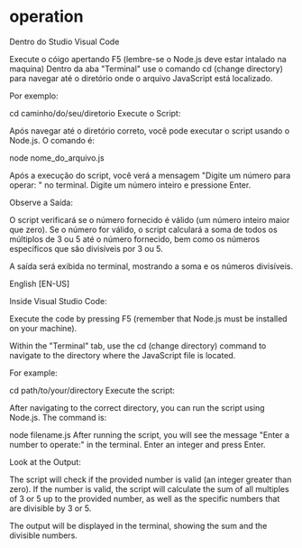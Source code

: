 # operation
Dentro do Studio Visual Code

Execute o cóigo apertando F5 (lembre-se o Node.js deve estar intalado na maquina)
Dentro da aba "Terminal" use o comando cd (change directory) para navegar até o diretório onde o arquivo JavaScript está localizado. 

Por exemplo:

cd caminho/do/seu/diretorio
Execute o Script:

Após navegar até o diretório correto, você pode executar o script usando o Node.js. O comando é:

node nome_do_arquivo.js

Após a execução do script, você verá a mensagem "Digite um número para operar: " no terminal.
Digite um número inteiro e pressione Enter.

Observe a Saída:

O script verificará se o número fornecido é válido (um número inteiro maior que zero).
Se o número for válido, o script calculará a soma de todos os múltiplos de 3 ou 5 até o número fornecido, bem como os números específicos que são divisíveis por 3 ou 5.

A saída será exibida no terminal, mostrando a soma e os números divisíveis.


English [EN-US]


Inside Visual Studio Code:

Execute the code by pressing F5 (remember that Node.js must be installed on your machine).

Within the "Terminal" tab, use the cd (change directory) command to navigate to the directory where the JavaScript file is located.

For example:

cd path/to/your/directory
Execute the script:

After navigating to the correct directory, you can run the script using Node.js. The command is:

node filename.js
After running the script, you will see the message "Enter a number to operate:" in the terminal. Enter an integer and press Enter.

Look at the Output:

The script will check if the provided number is valid (an integer greater than zero).
If the number is valid, the script will calculate the sum of all multiples of 3 or 5 up to the provided number, as well as the specific numbers that are divisible by 3 or 5.

The output will be displayed in the terminal, showing the sum and the divisible numbers.
